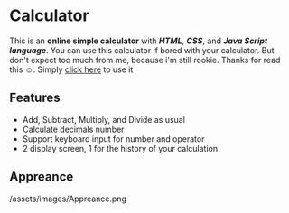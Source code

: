 # Calculator
This is an **online simple calculator** with ***HTML***, ***CSS***, and ***Java Script language***. You can use this calculator if bored with your calculator. But don't expect too much from me, because i'm still rookie. Thanks for read this :relaxed:. Simply [click here](https://itoshiko-nurahman.github.io/simple-calculator/) to use it

## Features
- Add, Subtract, Multiply, and Divide as usual
- Calculate decimals number
- Support keyboard input for number and operator
- 2 display screen, 1 for the history of your calculation

## Appreance
/assets/images/Appreance.png
